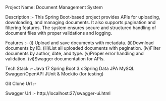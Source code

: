 Project Name: Document Management System

Description :-
This Spring Boot-based project provides APIs for uploading, downloading, and managing documents. It also supports pagination and filtering features. The system ensures secure and structured handling of document files with proper validations and logging.

Features :- 
(i) Upload and save documents with metadata.
(ii)Download documents by ID.
(iii)List all uploaded documents with pagination.
(iv)Filter documents by author, date, and type.
(v)Proper error handling and validation.
(vi)Swagger documentation for APIs.

Tech Stack :-
Java 17
Spring Boot 3.x
Spring Data JPA
MySQL
Swagger/OpenAPI
JUnit & Mockito (for testing)

Git Clone Url :- 


Swagger Url :-
http://localhost:27/swagger-ui.html

